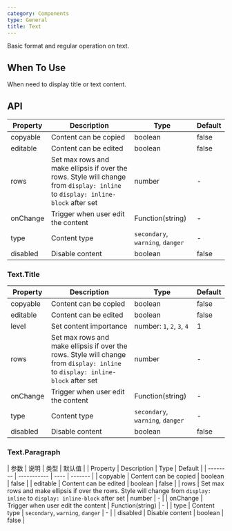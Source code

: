 ```yaml
---
category: Components
type: General
title: Text
---
```


Basic format and regular operation on text.

## When To Use

When need to display title or text content.

## API

| Property | Description | Type | Default |
| -------- | ----------- | ---- | ------- |
| copyable | Content can be copied | boolean | false |
| editable | Content can be edited  | boolean | false |
| rows | Set max rows and make ellipsis if over the rows. Style will change from `display: inline` to `display: inline-block` after set | number | - |
| onChange | Trigger when user edit the content | Function(string) | - |
| type | Content type | `secondary`, `warning`, `danger` | - |
| disabled | Disable content | boolean | false |

### Text.Title

| Property | Description | Type | Default |
| -------- | ----------- | ---- | ------- |
| copyable | Content can be copied | boolean | false |
| editable | Content can be edited  | boolean | false |
| level | Set content importance | number: `1`, `2`, `3`, `4` | 1 |
| rows | Set max rows and make ellipsis if over the rows. Style will change from `display: inline` to `display: inline-block` after set | number | - |
| onChange | Trigger when user edit the content | Function(string) | - |
| type | Content type | `secondary`, `warning`, `danger` | - |
| disabled | Disable content | boolean | false |

### Text.Paragraph

| 参数 | 说明 | 类型 | 默认值 |
| Property | Description | Type | Default |
| -------- | ----------- | ---- | ------- |
| copyable | Content can be copied | boolean | false |
| editable | Content can be edited  | boolean | false |
| rows | Set max rows and make ellipsis if over the rows. Style will change from `display: inline` to `display: inline-block` after set | number | - |
| onChange | Trigger when user edit the content | Function(string) | - |
| type | Content type | `secondary`, `warning`, `danger` | - |
| disabled | Disable content | boolean | false |
